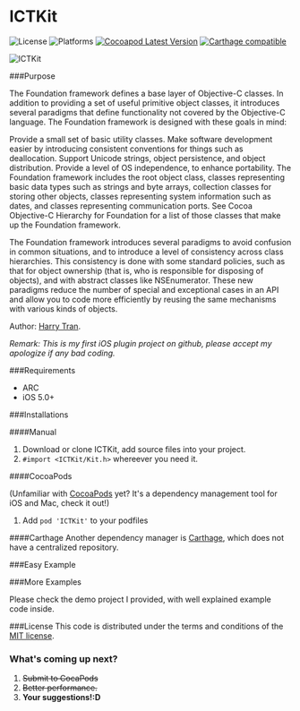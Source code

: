 ICTKit
============

![License](https://cocoapod-badges.herokuapp.com/l/ICTKit/badge.(png|svg))
![Platforms](https://cocoapod-badges.herokuapp.com/p/ICTKit/badge.png)
[![Cocoapod Latest Version](http://img.shields.io/cocoapods/v/ICTKit.svg?style=flat)](https://cocoapods.org/?q=ICTKit)
[![Carthage compatible](https://img.shields.io/badge/Carthage-compatible-4BC51D.svg?style=flat)](https://github.com/Carthage/Carthage)

<p align="left" >
  <img src="https://github.com/ngocbinh02/ICTKit/blob/master/demo.jpeg?raw=true" alt="ICTKit" title="ICTKit">
</p>

###Purpose

The Foundation framework defines a base layer of Objective-C classes. In addition to providing a set of useful primitive object classes, it introduces several paradigms that define functionality not covered by the Objective-C language. The Foundation framework is designed with these goals in mind:

Provide a small set of basic utility classes.
Make software development easier by introducing consistent conventions for things such as deallocation.
Support Unicode strings, object persistence, and object distribution.
Provide a level of OS independence, to enhance portability.
The Foundation framework includes the root object class, classes representing basic data types such as strings and byte arrays, collection classes for storing other objects, classes representing system information such as dates, and classes representing communication ports. See Cocoa Objective-C Hierarchy for Foundation for a list of those classes that make up the Foundation framework.

The Foundation framework introduces several paradigms to avoid confusion in common situations, and to introduce a level of consistency across class hierarchies. This consistency is done with some standard policies, such as that for object ownership (that is, who is responsible for disposing of objects), and with abstract classes like NSEnumerator. These new paradigms reduce the number of special and exceptional cases in an API and allow you to code more efficiently by reusing the same mechanisms with various kinds of objects.

Author: [Harry Tran](https://github.com/ngocbinh02/).

_Remark: This is my first iOS plugin project on github, please accept my apologize if any bad coding._

###Requirements
* ARC
* iOS 5.0+

###Installations

####Manual

1. Download or clone ICTKit, add source files into your project.
2. `#import <ICTKit/Kit.h>` whereever you need it.

####CocoaPods

(Unfamiliar with [CocoaPods](http://cocoapods.org/) yet? It's a dependency management tool for iOS and Mac, check it out!)

1. Add `pod 'ICTKit'` to your podfiles

####Carthage
Another dependency manager is [Carthage](http://github.com/Carthage/Carthage), which does not have a centralized repository.

###Easy Example
 
###More Examples

Please check the demo project I provided, with well explained example code inside.
 
###License
This code is distributed under the terms and conditions of the [MIT license](LICENSE). 


### What's coming up next?

1. ~~Submit to CocaPods~~
2. ~~Better performance.~~
3. __Your suggestions!:D__

